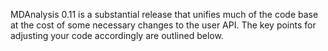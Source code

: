 MDAnalysis 0.11 is a substantial release that unifies much of the code base at the cost of some necessary changes to the user API. The key points for adjusting your code accordingly are outlined below.

